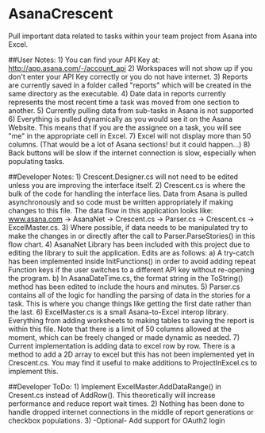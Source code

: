 AsanaCrescent
===============

Pull important data related to tasks within your team project from Asana into Excel.

##User Notes:
	1) You can find your API Key at: http://app.asana.com/-/account_api
	2) Workspaces will not show up if you don't enter your API Key correctly or you do not have internet.
	3) Reports are currently saved in a folder called "reports" which will be created in the same directory
		as the executable.
	4) Date data in reports currently represents the most recent time a task was moved from one section to another.
	5) Currently pulling data from sub-tasks in Asana is not supported
	6) Everything is pulled dynamically as you would see it on the Asana Website. This means that if you are the assignee on a task,
		you will see "me" in the appropriate cell in Excel.
	7) Excel will not display more than 50 columns. (That would be a lot of Asana sections! but it could happen...)
	8) Back buttons will be slow if the internet connection is slow, especially when populating tasks.
		
##Developer Notes:
	1) Crescent.Designer.cs will not need to be edited unless you are improving the interface itself.
	2) Crescent.cs is where the bulk of the code for handling the interface lies. Data from Asana is pulled
		asynchronously and so code must be written appropriately if making changes to this file. The data flow
		in this application looks like: www.asana.com -> AsanaNet -> Crescent.cs -> Parser.cs -> Crescent.cs -> ExcelMaster.cs.
	3) Where possible, if data needs to be manipulated try to make the changes in or directly after the call to Parser.ParseStories() in this flow chart.
	4) AsanaNet Library has been included with this project due to editing the library to suit the application. Edits are as follows:
			a) A try-catch has been implemented inside InitFunctions()  in order to avoid adding repeat Function keys if the user
				switches to a different API key without re-opening the program.
			b) In AsanaDateTime.cs, the format string in the ToString() method has been edited to include the hours and minutes.
	5) Parser.cs contains all of the logic for handling the parsing of data in the stories for a task. This is where you change things like getting the
		first date rather than the last.
	6) ExcelMaster.cs is a small Asana-to-Excel interop library. Everything from adding worksheets to making tables to saving
		the report is within this file. Note that there is a limit of 50 columns allowed at the moment, which can be freely changed or made 
		dynamic as needed.
	7) Current implementation is adding data to excel row by row. There is a method to add a 2D array to excel but this has not been implemented yet
		in Crescent.cs. You may find it useful to make additions to ProjectInExcel.cs to implement this.
		
##Developer ToDo:
	1) Implement ExcelMaster.AddDataRange() in Cresent.cs instead of AddRow(). This theoretically will increase performance and reduce report 
		wait times.
	2) Nothing has been done to handle dropped internet connections in the middle of report generations or checkbox populations.
	3) -Optional- Add support for OAuth2 login